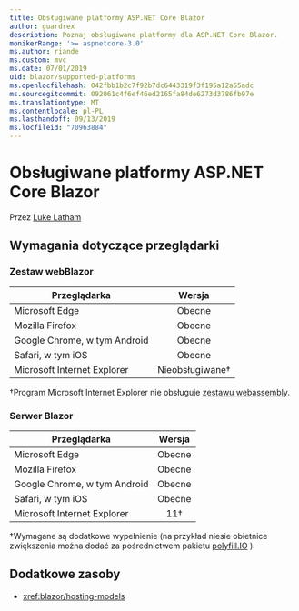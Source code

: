 ```yaml
---
title: Obsługiwane platformy ASP.NET Core Blazor
author: guardrex
description: Poznaj obsługiwane platformy dla ASP.NET Core Blazor.
monikerRange: '>= aspnetcore-3.0'
ms.author: riande
ms.custom: mvc
ms.date: 07/01/2019
uid: blazor/supported-platforms
ms.openlocfilehash: 042fbb1b2c7f92b7dc6443319f3f195a12a55adc
ms.sourcegitcommit: 092061c4f6ef46ed2165fa84de6273d3786fb97e
ms.translationtype: MT
ms.contentlocale: pl-PL
ms.lasthandoff: 09/13/2019
ms.locfileid: "70963884"
---
```

# <a name="aspnet-core-blazor-supported-platforms"></a>Obsługiwane platformy ASP.NET Core Blazor

Przez [Luke Latham](https://github.com/guardrex)

## <a name="browser-requirements"></a>Wymagania dotyczące przeglądarki

### <a name="blazor-webassembly"></a>Zestaw webBlazor

| Przeglądarka                          | Wersja               |
| -------------------------------- | :-------------------: |
| Microsoft Edge                   | Obecne               |
| Mozilla Firefox                  | Obecne               |
| Google Chrome, w tym Android | Obecne               |
| Safari, w tym iOS            | Obecne               |
| Microsoft Internet Explorer      | Nieobsługiwane&dagger; |

&dagger;Program Microsoft Internet Explorer nie obsługuje [zestawu webassembly](https://webassembly.org).

### <a name="blazor-server"></a>Serwer Blazor

| Przeglądarka                          | Wersja    |
| -------------------------------- | :--------: |
| Microsoft Edge                   | Obecne    |
| Mozilla Firefox                  | Obecne    |
| Google Chrome, w tym Android | Obecne    |
| Safari, w tym iOS            | Obecne    |
| Microsoft Internet Explorer      | 11&dagger; |

&dagger;Wymagane są dodatkowe wypełnienie (na przykład niesie obietnice zwiększenia można dodać za pośrednictwem pakietu [polyfill.IO](https://polyfill.io/v3/) ).

## <a name="additional-resources"></a>Dodatkowe zasoby

* <xref:blazor/hosting-models>
